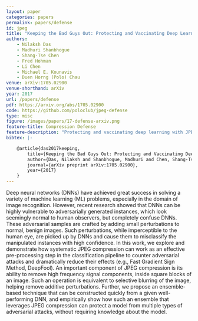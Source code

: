 ```yaml
---
layout: paper
categories: papers
permalink: papers/defense
id: jpeg
title: "Keeping the Bad Guys Out: Protecting and Vaccinating Deep Learning with JPEG Compression"
authors:
    - Nilaksh Das
    - Madhuri Shanbhogue
    - Shang-Tse Chen
    - Fred Hohman
    - Li Chen
    - Michael E. Kounavis
    - Duen Horng (Polo) Chau
venue: arXiv:1705.02900
venue-shorthand: arXiv
year: 2017
url: /papers/defense
pdf: https://arxiv.org/abs/1705.02900
code: https://github.com/poloclub/jpeg-defense
type: misc
figure: /images/papers/17-defense-arxiv.png
feature-title: Compression Defense
feature-description: "Protecting and vaccinating deep learning with JPEG compression"
bibtex: |-

    @article{das2017keeping,
        title={Keeping the Bad Guys Out: Protecting and Vaccinating Deep Learning with JPEG Compression},
        author={Das, Nilaksh and Shanbhogue, Madhuri and Chen, Shang-Tse and Hohman, Fred and Chen, Li and Kounavis, Michael E and Chau, Duen Horng},
        journal={arXiv preprint arXiv:1705.02900},
        year={2017}
    }
---
```


Deep neural networks (DNNs) have achieved great success in solving a variety of machine learning (ML) problems, especially in the domain of image recognition. 
However, recent research showed that DNNs can be highly vulnerable to adversarially generated instances, which look seemingly normal to human observers, but completely confuse DNNs. 
These adversarial samples are crafted by adding small perturbations to normal, benign images. 
Such perturbations, while imperceptible to the human eye, are picked up by DNNs and cause them to misclassify the manipulated instances with high confidence. 
In this work, we explore and demonstrate 
how systematic JPEG compression can work as an effective pre-processing step in the classification pipeline to  counter adversarial attacks and dramatically reduce their effects (e.g., Fast Gradient Sign Method, DeepFool). 
An important component of JPEG compression is its ability to remove high frequency signal components, inside square blocks of an image. 
Such an operation is equivalent to selective blurring of the image, helping remove additive perturbations.
Further, we propose an ensemble-based technique that can be constructed quickly from a given well-performing DNN, and empirically show how such an ensemble that leverages JPEG compression can protect a model from multiple types of adversarial attacks, without requiring knowledge about the model.
